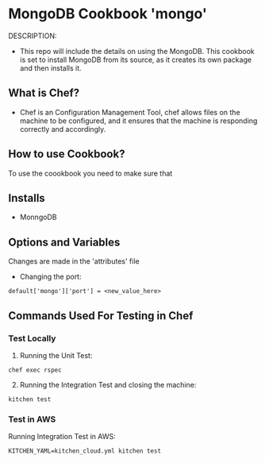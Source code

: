 # MongoDB Cookbook 'mongo'

DESCRIPTION:

- This repo will include the details on using the MongoDB. This cookbook is set
to install MongoDB from its source, as it creates its own package and then installs it.

## What is Chef?

- Chef is an Configuration Management Tool, chef allows files on the machine to be
configured, and it ensures that the machine is responding correctly and accordingly.

## How to use Cookbook?
To use the coookbook you need to make sure that 

## Installs

- MonngoDB

## Options and Variables

Changes are made in the 'attributes' file
- Changing the port:
````
default['mongo']['port'] = <new_value_here>
````

## Commands Used For Testing in Chef

### Test Locally

1. Running the Unit Test:
````
chef exec rspec
````

2. Running the Integration Test and closing the machine:
````
kitchen test
````

### Test in AWS

Running Integration Test in AWS:
````
KITCHEN_YAML=kitchen_cloud.yml kitchen test
````
